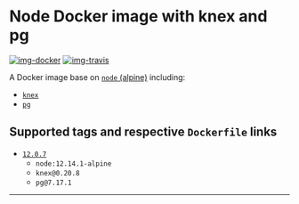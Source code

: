 # Node Docker image with knex and pg

[![img-docker]][link-docker]
[![img-travis]][link-travis]

A Docker image base on [`node` (alpine)][link-node] including:
- [`knex`][link-knex]
- [`pg`][link-pg]

## Supported tags and respective `Dockerfile` links

- [`12.0.7`](https://github.com/ivangabriele/docker-postgresql-jwt/blob/master/12/0/7/Dockerfile)
    - `node:12.14.1-alpine`
    - `knex@0.20.8`
    - `pg@7.17.1`

---

[img-docker]: https://img.shields.io/docker/pulls/igabriele/knex-pg?style=for-the-badge
[img-travis]: https://img.shields.io/travis/com/ivangabriele/docker-knex-pg/master?style=for-the-badge

[link-docker]: https://hub.docker.com/repository/docker/igabriele/knex-pg
[link-knex]: https://github.com/knex/knex
[link-node]: https://hub.docker.com/_/node/
[link-pg]: https://github.com/brianc/node-postgres
[link-travis]: https://travis-ci.com/ivangabriele/docker-knex-pg
